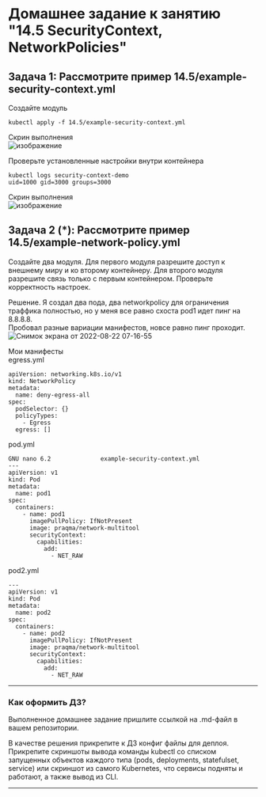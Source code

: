 # Домашнее задание к занятию "14.5 SecurityContext, NetworkPolicies"

## Задача 1: Рассмотрите пример 14.5/example-security-context.yml

Создайте модуль

```
kubectl apply -f 14.5/example-security-context.yml
```
    
Скрин выполнения   
![изображение](https://user-images.githubusercontent.com/87299405/184874090-a23a26a7-a4f0-4ed8-b984-0f706041ec0f.png)

Проверьте установленные настройки внутри контейнера

```
kubectl logs security-context-demo
uid=1000 gid=3000 groups=3000
```
    
Скрин выполнения   
![изображение](https://user-images.githubusercontent.com/87299405/184874250-ee79121b-c87c-41fc-aab9-e595f722037e.png)     
    

## Задача 2 (*): Рассмотрите пример 14.5/example-network-policy.yml

Создайте два модуля. Для первого модуля разрешите доступ к внешнему миру
и ко второму контейнеру. Для второго модуля разрешите связь только с
первым контейнером. Проверьте корректность настроек.

Решение.
Я создал два пода, два networkpolicy для ограничения траффика полностью, но у меня все равно схоста pod1 идет пинг на 8.8.8.8.   
Пробовал разные вариации манифестов, новсе равно пинг проходит.    
![Снимок экрана от 2022-08-22 07-16-55](https://user-images.githubusercontent.com/87299405/185844815-605eae19-f477-4e2f-9c57-05ecacfa0c33.png)
     
Мои манифесты    
egress.yml
```
apiVersion: networking.k8s.io/v1
kind: NetworkPolicy
metadata:
  name: deny-egress-all
spec:
  podSelector: {}
  policyTypes:
    - Egress
  egress: []
```
pod.yml
```
GNU nano 6.2              example-security-context.yml                        
---
apiVersion: v1
kind: Pod
metadata:
  name: pod1
spec:
  containers:
    - name: pod1
      imagePullPolicy: IfNotPresent
      image: praqma/network-multitool
      securityContext:
        capabilities:
          add:
            - NET_RAW
```
pod2.yml
```
---
apiVersion: v1
kind: Pod
metadata:
  name: pod2
spec:
  containers:
    - name: pod2
      imagePullPolicy: IfNotPresent
      image: praqma/network-multitool
      securityContext:
        capabilities:
          add:
            - NET_RAW
```

---

### Как оформить ДЗ?

Выполненное домашнее задание пришлите ссылкой на .md-файл в вашем репозитории.

В качестве решения прикрепите к ДЗ конфиг файлы для деплоя. Прикрепите скриншоты вывода команды kubectl со списком запущенных объектов каждого типа (pods, deployments, statefulset, service) или скриншот из самого Kubernetes, что сервисы подняты и работают, а также вывод из CLI.

---

